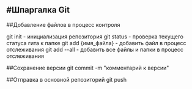 #Шпаргалка Git
--
##Добавление файлов в процесс контроля


git init - инициализация репозитория
git status - проверка текущего статуса гита к папке
git add {имя_файла} - добавить файл в процесс отслеживания
git add --all - добавить все файлы и папки в процесс отслеживания


##Сохранение версии 
git commit -m "комментарий к версии"

##Отправка в основной репозиторий
git push 
